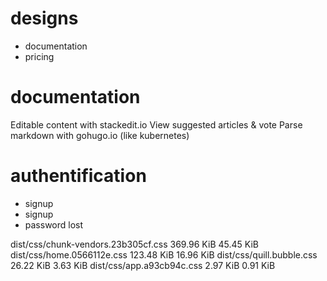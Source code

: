 # designs
- documentation
- pricing

# documentation
Editable content with stackedit.io
View suggested articles & vote
Parse markdown with gohugo.io (like kubernetes)

# authentification
- signup
- signup
- password lost




dist/css/chunk-vendors.23b305cf.css    369.96 KiB        45.45 KiB
dist/css/home.0566112e.css             123.48 KiB        16.96 KiB
dist/css/quill.bubble.css              26.22 KiB         3.63 KiB
dist/css/app.a93cb94c.css              2.97 KiB          0.91 KiB